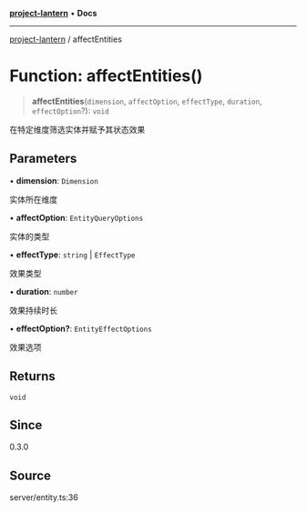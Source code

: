 [**project-lantern**](../README.md) • **Docs**

***

[project-lantern](../globals.md) / affectEntities

# Function: affectEntities()

> **affectEntities**(`dimension`, `affectOption`, `effectType`, `duration`, `effectOption`?): `void`

在特定维度筛选实体并赋予其状态效果

## Parameters

• **dimension**: `Dimension`

实体所在维度

• **affectOption**: `EntityQueryOptions`

实体的类型

• **effectType**: `string` \| `EffectType`

效果类型

• **duration**: `number`

效果持续时长

• **effectOption?**: `EntityEffectOptions`

效果选项

## Returns

`void`

## Since

0.3.0

## Source

server/entity.ts:36
